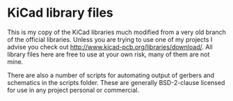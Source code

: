 KiCad library files
===================

This is my copy of the KiCad libraries much modified from a very old branch of the official
libraries.  Unless you are trying to use one of my projects I advise you check out 
<http://www.kicad-pcb.org/libraries/download/>.  All library files here are free to use at your own
risk, many of them are not mine.

There are also a number of scripts for automating output of gerbers and schematics in the scripts
folder.  These are generally BSD-2-clause licensed for use in any project personal or commercial.
